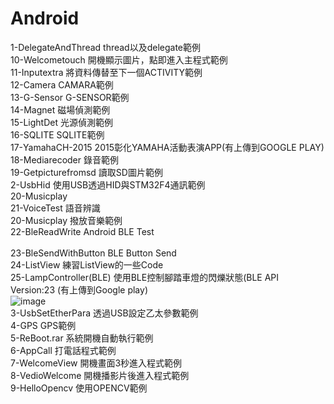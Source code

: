 # Android

1-DelegateAndThread      thread以及delegate範例 </br>
10-Welcometouch          開機顯示圖片，點即進入主程式範例</br>
11-Inputextra            將資料傳替至下一個ACTIVITY範例</br>
12-Camera                CAMARA範例</br>
13-G-Sensor              G-SENSOR範例</br>
14-Magnet                磁場偵測範例</br>
15-LightDet              光源偵測範例</br>
16-SQLITE                SQLITE範例</br>
17-YamahaCH-2015         2015彰化YAMAHA活動表演APP(有上傳到GOOGLE PLAY)  </br>
18-Mediarecoder          錄音範例</br>
19-Getpicturefromsd      讀取SD圖片範例</br>
2-UsbHid                 使用USB透過HID與STM32F4通訊範例</br>
20-Musicplay 			 </br>
21-VoiceTest 			 語音辨識</br>
20-Musicplay             撥放音樂範例</br>
22-BleReadWrite 	     Android BLE Test</br>	
23-BleSendWithButton     BLE Button Send</br>
24-ListView              練習ListView的一些Code</br>
25-LampController(BLE)   使用BLE控制腳踏車燈的閃爍狀態(BLE API Version:23 (有上傳到Google play)</br>
![image](https://github.com/Wayne0980/Android/blob/master/LINE_MOVIE_1501600808769%20(1).gif)</br>
3-UsbSetEtherPara        透過USB設定乙太參數範例</br>
4-GPS                    GPS範例</br>
5-ReBoot.rar             系統開機自動執行範例</br>
6-AppCall                打電話程式範例</br>
7-WelcomeView            開機畫面3秒進入程式範例</br>
8-VedioWelcome           開機播影片後進入程式範例</br>
9-HelloOpencv            使用OPENCV範例</br>
